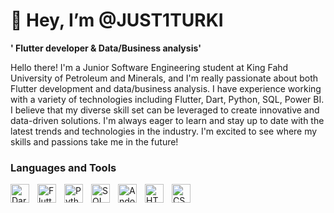# 👋 Hey, I’m @JUST1TURKI

**' Flutter developer & Data/Business analysis'**

  Hello there! I'm a Junior Software Engineering student at King Fahd University of Petroleum and Minerals, and I'm really passionate about both Flutter development and      data/business analysis. I have experience working with a variety of technologies including Flutter, Dart, Python, SQL, Power BI. I believe that    my diverse skill set can be leveraged to create innovative and data-driven solutions. I'm always eager to learn and stay up to date with the latest trends and            technologies in the industry. I'm excited to see where my skills and passions take me in the future!

### Languages and Tools
<img align='left' alt="Dart" width="30px" style="padding-right:10px;" src= "https://cdn.jsdelivr.net/gh/devicons/devicon/icons/dart/dart-original.svg"/>
<img align='left' alt="Flutter" width="30px" style="padding-right:10px;" src= "https://cdn.jsdelivr.net/gh/devicons/devicon/icons/flutter/flutter-original.svg"/>
<img align='left' alt="Python" width="30px" style="padding-right:10px;" src="https://cdn.jsdelivr.net/gh/devicons/devicon/icons/python/python-original.svg" />
<img align='left' alt="SQL" width="30px" style="padding-right:10px;" src="https://cdn.jsdelivr.net/gh/devicons/devicon/icons/mysql/mysql-original.svg" />
<img align='left' alt="Andoidst" width="30px" style="padding-right:10px;" src= "https://cdn.jsdelivr.net/gh/devicons/devicon/icons/androidstudio/androidstudio-original.svg"/>
<img align='left' alt="HTML" width="30px" style="padding-right:10px;" src="https://cdn.jsdelivr.net/gh/devicons/devicon/icons/html5/html5-plain.svg" />
<img align='left' alt="CSS" width="30px" style="padding-right:10px;" src="https://cdn.jsdelivr.net/gh/devicons/devicon/icons/css3/css3-plain.svg" />
